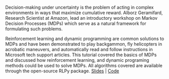 Decision-making under uncertainty is the problem of acting in complex environments in ways that maximize cumulative reward. Alborz Geramifard, Research Scientist at Amazon, lead an introductory workshop on Markov Decision Processes (MDPs) which serve as a natural framework for formulating such problems.

Reinforcement learning and dynamic programming are common solutions to MDPs and have been demonstrated to play backgammon, fly helicopters in acrobatic maneuvers, and automatically read and follow instructions in Microsoft tech support articles. This tutorial covered the basics of MDPs and discussed how reinforcement learning, and dynamic programing methods could be used to solve MDPs. All algorithms covered are available through the open-source RLPy package. [Slides](https://drive.google.com/file/d/0BwC1eSaTX5cZSlNZVVplMFBtc0k/view?usp=sharing) | [Code](https://github.com/rlpy/rlpy)